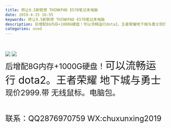 ```yaml
---
title: 转让9.5新联想 THINKPAD E570笔记本电脑
date: 2019-4-15 16:55
keywords: 转让9.5新联想 THINKPAD E570笔记本电脑
description: 后增配8G内存+1000G硬盘！可以流畅运行dota2。王者荣耀地下城与勇士现价2999.带无线鼠标。电脑包。联系：QQ2876970759WX:chuxunxing2019
categories: used
---
```

<td class="t_f" id="postmessage_3506558">

<br/>
<br/>

<img aid="1138879" data-cf-modified-bb2c9f924dc82d097c25c0d8-="" file="data/attachment/forum/201904/12/183648khxd33k6dgi6f3td.png.thumb.jpg" id="aimg_1138879" inpost="1" onclick="" onmouseover="" src="http://www.flw.ph/data/attachment/forum/201904/12/183648khxd33k6dgi6f3td.png" style="cursor:pointer" zoomfile="data/attachment/forum/201904/12/183648khxd33k6dgi6f3td.png"/>



<img aid="1138860" data-cf-modified-bb2c9f924dc82d097c25c0d8-="" file="data/attachment/forum/201904/12/182555ivgcc3e370iw39vu.jpg.thumb.jpg" id="aimg_1138860" inpost="1" onclick="" onmouseover="" src="http://www.flw.ph/data/attachment/forum/201904/12/182555ivgcc3e370iw39vu.jpg" style="cursor:pointer" zoomfile="data/attachment/forum/201904/12/182555ivgcc3e370iw39vu.jpg"/>


<br/>
<font size="5">后增配8G内存+1000G硬盘！</font><font size="6">可以流畅运行 dota2。王者荣耀 地下城与勇士</font><br/>
<font size="5">现价2999.带 无线鼠标。电脑包。</font><br/>
<br/>
<font size="5"><br/>
联系：QQ2876970759 WX:chuxunxing2019</font><br/>
<br/>
<br/>
<br/>
<br/>
</td>
